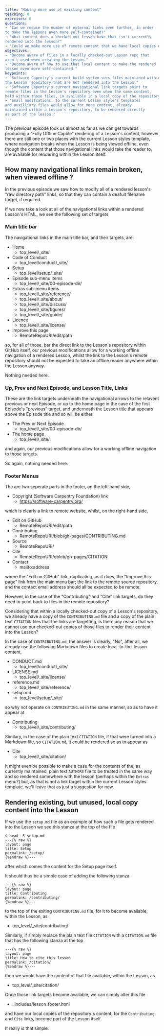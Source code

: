 ```yaml
---
title: "Making more use of existing content"
teaching: 0
exercises: 0
questions:
- "Can we reduce the number of external links even further, in order
to make the lessons even more self-contained?"
- "What content does a checked-out lesson have that isn't currently
rendered into the lesson?"
- "Could we make more use of remote content that we have local copies of?"
objectives:
- "Become aware of files in a locally checked-out Lesson repo that
aren't used when creating the Lesson."
- "Become aware of how to use that local content to make the rendered
lesson even more self-contained."
keypoints:
- "Software Capentry's current build system sees files maintaned within
the Lesson repository that are not rendered into the Lesson."
- "Software Capentry's current navigational link targets point to
remote files in the Lesson's repository even when the same content,
held within those files, in available in a local copy of the repository."
- "Small modifcations, to the current Lesson style's templates
and auxilliary files would allow for more content, already 
maintained within a Lesson's repository, to be rendered directly
as part of the lesson."
---
```


The previous  episode took us almost as far as we can get towards
producing a "Fully Offline Capble" rendering of a Lesson's content,
however there are still one or two places with the current Lesson
styles template, where navigation breaks when the Lesson is being 
viewed offline, even though the content that those navigational
links would take the reader to, are available for rendering within
the Lesson itself.

## How many navigational links remain broken, when viewed offline ?

In the previous episode we saw how to modify all of a rendered
lesson's "raw directory path" links, so that they can contain a
deafult filename target, if required.

If we now take a look at all of the navigational links within a
rendered Lesson's HTML, we see the following set of targets

### Main title bar

The navigational links in the main title bar, and their targets, are:

* Home
    * top_level/_site/
* Code of Conduct
    * top_level/conduct/_site/
* Setup
    * top_level/setup/_site/
* Episode sub-menu items
    * top_level/_site/00-episode-dir/
* Extras sub-menu items
    * top_level/_site/reference/
    * top_level/_site/about/
    * top_level/_site/discuss/
    * top_level/_site/figures/
    * top_level/_site/guide/
* Licence
    * top_level/_site/license/
* Improve this page
    * RemoteRepoURI/edit/path

so, for all of those, bar the direct link to the Lesson's repository
within GitHub itself, our previous modifications allow for a working
offline navigation of a rendered Lesson, whilst the link to the 
Lesson's remote repository should not be expected to take an offline
reader anywhere within the Lesson anyway.

Nothing needed here.

### Up, Prev and Next Episode, and Lesson Title, Links 

These are the link targets underneath the navigational arrows to the
relavent previous or next Episode, or up to the home page in the case
of the first Episode's "previous" target, and underneath the Lesson
title that appears above the Episode title and so will be either

* The Prev or Next Episode
    * top_level/_site/00-episode-dir/
* The home page
    * top_level/_site/

and again, our previous modifications allow for a working offline
navigation to those targets.

So again, nothing needed here.

### Footer Menus

The are two seperate parts in the footer, on the left-hand side,

* Copyright (Software Carpentry Foundation) link
    * https://software-carpentry.org/

which is clearly a link to remote website, whilst, on the right-hand side,

* Edit on GitHub
    * RemoteRepoURI/edit/path
* Contributing
    * RemoteRepoURI/blob/gh-pages/CONTRIBUTING.md
* Source
    * RemoteRepoURI/
* Cite
    * RemoteRepoURI/eblob/gh-pages/CITATION
* Contact
    * mailto:address

where the "Edit on GitHub" link, duplicating, as it does, the "Improve
this page" link from the main menu bar; the link to the remote source
repository, and the contact email address should all be expected to be
remote.

However, in the case of the "Contributing" and "Cite" link targets,
do they need to point back to files in the remote repository?

Considering that within a locally checked-out copy of a Lesson's repository,
we already have a copy of the `CONTRIBUTING.md` file and a copy of the plain
text `CITATION` files that the links are targetting, is there any reason that
we cannot use our checked-out copies of those files to render their content
into the Lesson?

In the case of `CONTRIBUTING.md`, the answer is clearly, "No", after all,
we already use the following Markdown files to create local-to-the-lesson
content, 

* CONDUCT.md
    * top_level/conduct/_site/
* LICENSE.md
    * top_level/_site/license/
* reference.md
    * top_level/_site/reference/
* setup.md
    * top_level/setup/_site/

so why not operate on `CONTRIBUTING.md` in the same manner, so as to have it
appear at

* Contributing
    * top_level/_site/contributing/

Similary, in the case of the plain text `CITATION` file, if that were
turned into a Markdown file, so `CITATION.md`, it could be rendered
so as to appear as

* Cite
    * top_level/_site/citation/

It might even be possible to make a case for the contents of the,
as currently maintained, plain text `AUTHORS` file to be treated
in the same way and so rendered somewhere with the lesson (perhaps
within the `Extras` menu?) but, as that is not a link target within the
current Lesson styles template, we'll leave that as just a suggestion
for now.

## Rendering existing, but unused, local copy content into the Lesson

If we use the `setup.md` file as an example of how such a file gets
rendered into the Lesson we see this stanza at the top of the file

```
$ head -5 setup.md
---{% raw %}
layout: page
title: Setup
permalink: /setup/
{%endraw %}---
```

after which comes the content for the Setup page itself.

It should thus be a simple case of adding the following stanza

```
---{% raw %}
layout: page
title: Contributing
permalink: /contributing/
{%endraw %}---
```

to the top of the exiting `CONTRIBUTING.md` file, for it to
become available, within the Lesson, as

* top_level/_site/contributing/

Similarly, if simply replace the plain text file `CITATION` with
a `CITATION.md` file that has the following stanza at the top

```
---{% raw %}
layout: page
title: How to cite this lesson
permalink: /citation/
{%endraw %}---
```

then we would have the content of that file available, within the Lesson, as

* top_level/_site/citation/

Once those link targets become available, we can simply alter this file

* _includes/lesson_footer.html

and have our local copies of the repository's content, for the `Contributing`
and `Cite` links, become part of the Lesson itself.

It really is that simple.

